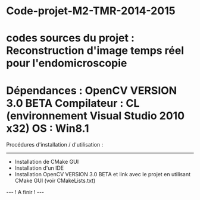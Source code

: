 Code-projet-M2-TMR-2014-2015
============================
codes sources du projet : Reconstruction d'image temps réel pour l'endomicroscopie
============================
Dépendances : OpenCV VERSION 3.0 BETA
Compilateur : CL (environnement Visual Studio 2010 x32)
OS : Win8.1
============================
Procédures d'installation / d'utilisation :
___________________________________________
- Installation de CMake GUI
- Installation d'un IDE
- Installation OpenCV VERSION 3.0 BETA et link avec le projet en utilisant CMake GUI (voir CMakeLists.txt)

--- ! A finir ! ---